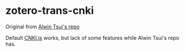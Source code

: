 zotero-trans-cnki
=================


Original from [Alwin Tsui's repo](https://code.google.com/p/zotero-trans/)


Default [CNKI.js](https://github.com/zotero/translators/blob/master/CNKI.js) works, but lack of some features while Alwin Tsui's repo has.
